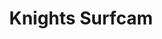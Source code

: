 ---
layout: child_layout/surfcams_item
title: Knights Surfcam
permalink: /surfcams/knights-live/unpaid/
user_type: unpaid
theme: theme-unpaid
---